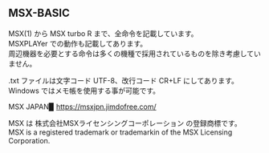 ## MSX-BASIC

MSX(1) から MSX turbo R まで、全命令を記載しています。\
MSXPLAYer での動作も記載してあります。\
周辺機器を必要とする命令は多くの機種で採用されているものを除き考慮していません。

.txt ファイルは文字コード UTF-8、改行コード CR+LF にしてあります。\
Windows ではメモ帳を使用する事が可能です。

MSX JAPAN▉ https://msxjpn.jimdofree.com/

MSX は 株式会社MSXライセンシングコーポレーション の登録商標です。\
MSX is a registered trademark or trademarkin of the MSX Licensing Corporation.
